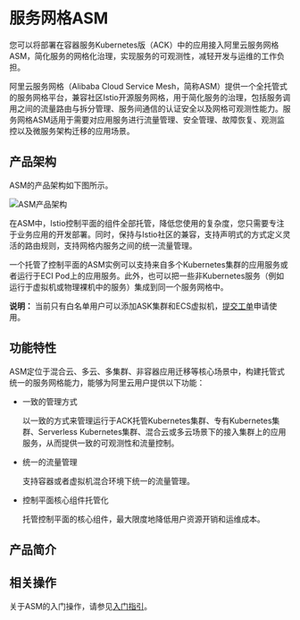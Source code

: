 # 服务网格ASM

您可以将部署在容器服务Kubernetes版（ACK）中的应用接入阿里云服务网格ASM，简化服务的网格化治理，实现服务的可观测性，减轻开发与运维的工作负担。

阿里云服务网格（Alibaba Cloud Service Mesh，简称ASM）提供一个全托管式的服务网格平台，兼容社区Istio开源服务网格，用于简化服务的治理，包括服务调用之间的流量路由与拆分管理、服务间通信的认证安全以及网格可观测性能力。服务网格ASM适用于需要对应用服务进行流量管理、安全管理、故障恢复、观测监控以及微服务架构迁移的应用场景。

## 产品架构

ASM的产品架构如下图所示。

![ASM产品架构 ](https://static-aliyun-doc.oss-accelerate.aliyuncs.com/assets/img/zh-CN/0970649951/p73368.png)

在ASM中，Istio控制平面的组件全部托管，降低您使用的复杂度，您只需要专注于业务应用的开发部署。同时，保持与Istio社区的兼容，支持声明式的方式定义灵活的路由规则，支持网格内服务之间的统一流量管理。

一个托管了控制平面的ASM实例可以支持来自多个Kubernetes集群的应用服务或者运行于ECI Pod上的应用服务。此外，也可以把一些非Kubernetes服务（例如运行于虚拟机或物理裸机中的服务）集成到同一个服务网格中。

**说明：** 当前只有白名单用户可以添加ASK集群和ECS虚拟机，[提交工单](https://selfservice.console.aliyun.com/ticket/createIndex)申请使用。

## 功能特性

ASM定位于混合云、多云、多集群、非容器应用迁移等核心场景中，构建托管式统一的服务网格能力，能够为阿里云用户提供以下功能：

-   一致的管理方式

    以一致的方式来管理运行于ACK托管Kubernetes集群、专有Kubernetes集群、Serverless Kubernetes集群、混合云或多云场景下的接入集群上的应用服务，从而提供一致的可观测性和流量控制。

-   统一的流量管理

    支持容器或者虚拟机混合环境下统一的流量管理。

-   控制平面核心组件托管化

    托管控制平面的核心组件，最大限度地降低用户资源开销和运维成本。


## 产品简介



## 相关操作

关于ASM的入门操作，请参见[入门指引]()。

